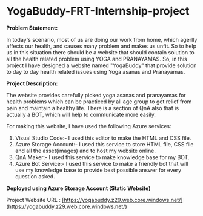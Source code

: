 # YogaBuddy-FRT-Internship-project

**Problem Statement:**

In today's scenario, most of us are doing our work from home, which agerlly affects our health, and causes many problem and makes us unfit. So to help us in this situation there should be a website that should contain solution to all the health related problem using YOGA and PRANAYAMAS.
So, in this project I have designed a website named "YogaBuddy" that provide solution to day to day health related issues using Yoga asanas and Pranayamas.

**Project Description:**

The website provides carefully picked yoga asanas and pranayamas for health problems which can be practiced by all age group to get relief from pain and maintain a healthy life. There is a section of QnA also that is actually a BOT, which will help to communicate more easily.

For making this website, I have used the following Azure services:
1) Visual Studio Code:- I used this editor to make the HTML and CSS file.
2) Azure Storage Account:- I used this service to store HTML file, CSS file and all the asset(images) and to host my website online.
3) QnA Maker:- I used this service to make knowledge base for my BOT.
4) Azure Bot Service:- I used this service to make a friendly bot that will use my knowledge base to provide best possible answer for every question asked.


**Deployed using Azure Storage Account (Static Website)**

Project Website URL : [https://yogabuddy.z29.web.core.windows.net/](https://yogabuddy.z29.web.core.windows.net/)
